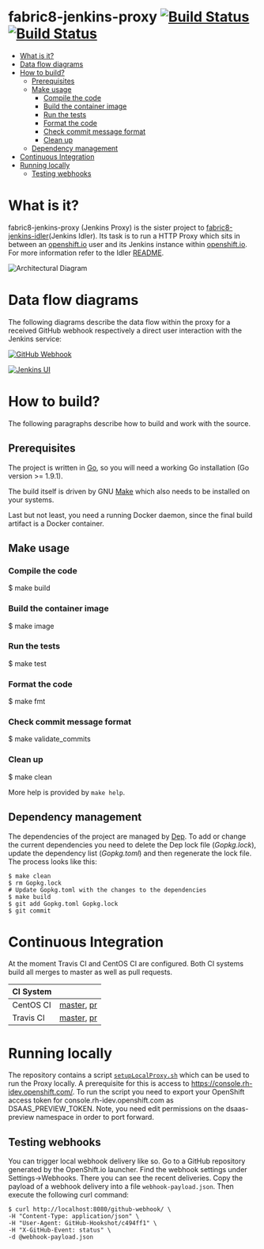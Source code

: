 # fabric8-jenkins-proxy [![Build Status](https://ci.centos.org/buildStatus/icon?job=devtools-fabric8-jenkins-proxy-build-master)](https://ci.centos.org/view/Devtools/job/devtools-fabric8-jenkins-proxy-build-master/) [![Build Status](https://travis-ci.org/fabric8-services/fabric8-jenkins-proxy.svg?branch=master)](https://travis-ci.org/fabric8-services/fabric8-jenkins-proxy.svg?branch=master)

<!-- MarkdownTOC -->

- [What is it?](#what-is-it)
- [Data flow diagrams](#data-flow-diagrams)
- [How to build?](#how-to-build)
  - [Prerequisites](#prerequisites)
  - [Make usage](#make-usage)
    - [Compile the code](#compile-the-code)
    - [Build the container image](#build-the-container-image)
    - [Run the tests](#run-the-tests)
    - [Format the code](#format-the-code)
    - [Check commit message format](#check-commit-message-format)
    - [Clean up](#clean-up)
  - [Dependency management](#dependency-management)
- [Continuous Integration](#continuous-integration)
- [Running locally](#running-locally)
  - [Testing webhooks](#testing-webhooks)

<!-- /MarkdownTOC -->

<a id="what-is-it"></a>
# What is it?

fabric8-jenkins-proxy (Jenkins Proxy) is the sister project to [fabric8-jenkins-idler](https://github.com/fabric8-services/fabric8-jenkins-idler)(Jenkins Idler).
Its task is to run a HTTP Proxy which sits in between an [openshift.io](https://openshift.io) user and its Jenkins instance within [openshift.io](https://openshift.io).
For more information refer to the Idler [README](https://github.com/fabric8-services/fabric8-jenkins-idler/blob/master/README.md).

![Architectural Diagram](https://camo.githubusercontent.com/0761536bd1260ce502604e4d2ff2592a79f56485/68747470733a2f2f646f63732e676f6f676c652e636f6d2f64726177696e67732f642f652f32504143582d31765268743172674e45533636663732395155634e356f475378745453475667554c5f38725f632d4b5f4a722d694b304657654844616b354933326c31794d69592d744e2d6e715168495259766f31472f7075623f773d34323626683d343431)

<a id="data-flow-diagrams"></a>
# Data flow diagrams

The following diagrams describe the data flow within the proxy for a received GitHub webhook respectively a direct user interaction with the Jenkins service:

[![GitHub Webhook](./docs/github-webhook.png)](./docs/github-webhook.png)

[![Jenkins UI](./docs/jenkins-ui.png)](./docs/jenkins-ui.png)

<a id="how-to-build"></a>
# How to build?

The following paragraphs describe how to build and work with the source.

<a id="prerequisites"></a>
## Prerequisites

The project is written in [Go](https://golang.org/), so you will need a working Go installation (Go version >= 1.9.1).

The build itself is driven by GNU [Make](https://www.gnu.org/software/make/) which also needs to be installed on your systems.

Last but not least, you need a running Docker daemon, since the final build artifact is a Docker container.

<a id="make-usage"></a>
## Make usage

<a id="compile-the-code"></a>
### Compile the code

   $ make build

<a id="build-the-container-image"></a>
### Build the container image

   $ make image

<a id="run-the-tests"></a>
### Run the tests

   $ make test

<a id="format-the-code"></a>
### Format the code

   $ make fmt

<a id="check-commit-message-format"></a>
### Check commit message format

   $ make validate_commits

<a id="clean-up"></a>
### Clean up

   $ make clean

More help is provided by `make help`.

<a id="dependency-management"></a>
## Dependency management

The dependencies of the project are managed by [Dep](https://github.com/golang/dep).
To add or change the current dependencies you need to delete the Dep lock file (_Gopkg.lock_), update the dependency list (_Gopkg.toml_) and then regenerate the lock file.
The process looks like this:

    $ make clean
    $ rm Gopkg.lock
    # Update Gopkg.toml with the changes to the dependencies
    $ make build
    $ git add Gopkg.toml Gopkg.lock
    $ git commit

<a id="continuous-integration"></a>
# Continuous Integration

At the moment Travis CI and CentOS CI are configured.
Both CI systems build all merges to master as well as pull requests.

| CI System |   |
|-----------|---|
| CentOS CI | [master](https://ci.centos.org/job/devtools-fabric8-jenkins-proxy-build-master/), [pr](https://ci.centos.org/job/devtools-fabric8-jenkins-proxy/)|
| Travis CI | [master](https://travis-ci.org/fabric8-services/fabric8-jenkins-proxy/), [pr](https://travis-ci.org/fabric8-services/fabric8-jenkins-proxy/pull_requests)|

<a id="running-locally"></a>
# Running locally

The repository contains a script [`setupLocalProxy.sh`](./scripts/setupLocalProxy.sh) which can be used to run the Proxy locally.
A prerequisite for this is access to https://console.rh-idev.openshift.com/.
To run the script you need to export your OpenShift access token for console.rh-idev.openshift.com as DSAAS_PREVIEW_TOKEN.
Note, you need edit permissions on the dsaas-preview namespace in order to port forward.

<a id="testing-webhooks"></a>
## Testing webhooks

You can trigger local webhook delivery like so.
Go to a GitHub repository generated by the OpenShift.io launcher.
Find the webhook settings under Settings->Webhooks.
There you can see the recent deliveries.
Copy the payload of a webhook delivery into a file `webhook-payload.json`.
Then execute the following curl command:

    $ curl http://localhost:8080/github-webhook/ \
    -H "Content-Type: application/json" \
    -H "User-Agent: GitHub-Hookshot/c494ff1" \
    -H "X-GitHub-Event: status" \
    -d @webhook-payload.json




